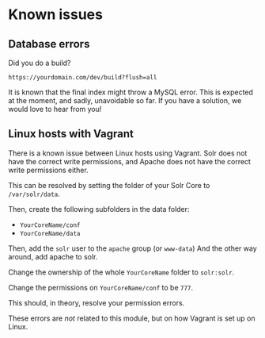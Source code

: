 # Known issues

## Database errors

Did you do a build?

`https://yourdomain.com/dev/build?flush=all`

It is known that the final index might throw a MySQL error.
This is expected at the moment, and sadly, unavoidable so far.
If you have a solution, we would love to hear from you!


## Linux hosts with Vagrant

There is a known issue between Linux hosts using Vagrant. Solr does not have
the correct write permissions, and Apache does not have the correct write permissions either.

This can be resolved by setting the folder of your Solr Core to `/var/solr/data`.

Then, create the following subfolders in the data folder:
- `YourCoreName/conf`
- `YourCoreName/data`

Then, add the `solr` user to the `apache` group (or `www-data`)
And the other way around, add apache to solr.

Change the ownership of the whole `YourCoreName` folder to `solr:solr`.

Change the permissions on `YourCoreName/conf` to be `777`.

This should, in theory, resolve your permission errors.

These errors are _not_ related to this module, but on how Vagrant is set up on Linux.
